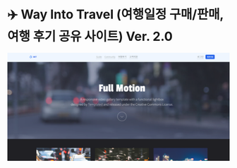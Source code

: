 # ✈️ Way Into Travel (여행일정 구매/판매, 여행 후기 공유 사이트) Ver. 2.0

![WIT Banner](https://raw.githubusercontent.com/shahmaran0207/Member_project/main/WIT%20ver2.0/Readme_images/wit.png)
